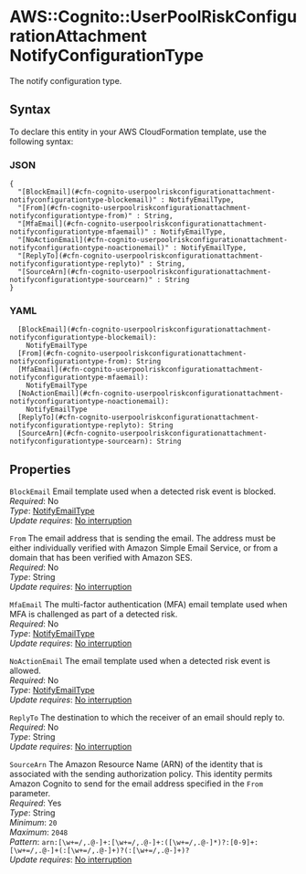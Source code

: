 # AWS::Cognito::UserPoolRiskConfigurationAttachment NotifyConfigurationType<a name="aws-properties-cognito-userpoolriskconfigurationattachment-notifyconfigurationtype"></a>

The notify configuration type\.

## Syntax<a name="aws-properties-cognito-userpoolriskconfigurationattachment-notifyconfigurationtype-syntax"></a>

To declare this entity in your AWS CloudFormation template, use the following syntax:

### JSON<a name="aws-properties-cognito-userpoolriskconfigurationattachment-notifyconfigurationtype-syntax.json"></a>

```
{
  "[BlockEmail](#cfn-cognito-userpoolriskconfigurationattachment-notifyconfigurationtype-blockemail)" : NotifyEmailType,
  "[From](#cfn-cognito-userpoolriskconfigurationattachment-notifyconfigurationtype-from)" : String,
  "[MfaEmail](#cfn-cognito-userpoolriskconfigurationattachment-notifyconfigurationtype-mfaemail)" : NotifyEmailType,
  "[NoActionEmail](#cfn-cognito-userpoolriskconfigurationattachment-notifyconfigurationtype-noactionemail)" : NotifyEmailType,
  "[ReplyTo](#cfn-cognito-userpoolriskconfigurationattachment-notifyconfigurationtype-replyto)" : String,
  "[SourceArn](#cfn-cognito-userpoolriskconfigurationattachment-notifyconfigurationtype-sourcearn)" : String
}
```

### YAML<a name="aws-properties-cognito-userpoolriskconfigurationattachment-notifyconfigurationtype-syntax.yaml"></a>

```
  [BlockEmail](#cfn-cognito-userpoolriskconfigurationattachment-notifyconfigurationtype-blockemail):
    NotifyEmailType
  [From](#cfn-cognito-userpoolriskconfigurationattachment-notifyconfigurationtype-from): String
  [MfaEmail](#cfn-cognito-userpoolriskconfigurationattachment-notifyconfigurationtype-mfaemail):
    NotifyEmailType
  [NoActionEmail](#cfn-cognito-userpoolriskconfigurationattachment-notifyconfigurationtype-noactionemail):
    NotifyEmailType
  [ReplyTo](#cfn-cognito-userpoolriskconfigurationattachment-notifyconfigurationtype-replyto): String
  [SourceArn](#cfn-cognito-userpoolriskconfigurationattachment-notifyconfigurationtype-sourcearn): String
```

## Properties<a name="aws-properties-cognito-userpoolriskconfigurationattachment-notifyconfigurationtype-properties"></a>

`BlockEmail` <a name="cfn-cognito-userpoolriskconfigurationattachment-notifyconfigurationtype-blockemail"></a>
Email template used when a detected risk event is blocked\.  
_Required_: No  
_Type_: [NotifyEmailType](aws-properties-cognito-userpoolriskconfigurationattachment-notifyemailtype.md)  
_Update requires_: [No interruption](https://docs.aws.amazon.com/AWSCloudFormation/latest/UserGuide/using-cfn-updating-stacks-update-behaviors.html#update-no-interrupt)

`From` <a name="cfn-cognito-userpoolriskconfigurationattachment-notifyconfigurationtype-from"></a>
The email address that is sending the email\. The address must be either individually verified with Amazon Simple Email Service, or from a domain that has been verified with Amazon SES\.  
_Required_: No  
_Type_: String  
_Update requires_: [No interruption](https://docs.aws.amazon.com/AWSCloudFormation/latest/UserGuide/using-cfn-updating-stacks-update-behaviors.html#update-no-interrupt)

`MfaEmail` <a name="cfn-cognito-userpoolriskconfigurationattachment-notifyconfigurationtype-mfaemail"></a>
The multi\-factor authentication \(MFA\) email template used when MFA is challenged as part of a detected risk\.  
_Required_: No  
_Type_: [NotifyEmailType](aws-properties-cognito-userpoolriskconfigurationattachment-notifyemailtype.md)  
_Update requires_: [No interruption](https://docs.aws.amazon.com/AWSCloudFormation/latest/UserGuide/using-cfn-updating-stacks-update-behaviors.html#update-no-interrupt)

`NoActionEmail` <a name="cfn-cognito-userpoolriskconfigurationattachment-notifyconfigurationtype-noactionemail"></a>
The email template used when a detected risk event is allowed\.  
_Required_: No  
_Type_: [NotifyEmailType](aws-properties-cognito-userpoolriskconfigurationattachment-notifyemailtype.md)  
_Update requires_: [No interruption](https://docs.aws.amazon.com/AWSCloudFormation/latest/UserGuide/using-cfn-updating-stacks-update-behaviors.html#update-no-interrupt)

`ReplyTo` <a name="cfn-cognito-userpoolriskconfigurationattachment-notifyconfigurationtype-replyto"></a>
The destination to which the receiver of an email should reply to\.  
_Required_: No  
_Type_: String  
_Update requires_: [No interruption](https://docs.aws.amazon.com/AWSCloudFormation/latest/UserGuide/using-cfn-updating-stacks-update-behaviors.html#update-no-interrupt)

`SourceArn` <a name="cfn-cognito-userpoolriskconfigurationattachment-notifyconfigurationtype-sourcearn"></a>
The Amazon Resource Name \(ARN\) of the identity that is associated with the sending authorization policy\. This identity permits Amazon Cognito to send for the email address specified in the `From` parameter\.  
_Required_: Yes  
_Type_: String  
_Minimum_: `20`  
_Maximum_: `2048`  
_Pattern_: `arn:[\w+=/,.@-]+:[\w+=/,.@-]+:([\w+=/,.@-]*)?:[0-9]+:[\w+=/,.@-]+(:[\w+=/,.@-]+)?(:[\w+=/,.@-]+)?`  
_Update requires_: [No interruption](https://docs.aws.amazon.com/AWSCloudFormation/latest/UserGuide/using-cfn-updating-stacks-update-behaviors.html#update-no-interrupt)
